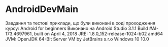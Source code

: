 # AndroidDevMain
Завдання та тестові приклади, що були виконані в ході проходження курсу: Android for beginners
Виконано на 
Android Studio 3.1.1
Build #AI-173.4697961, built on April 4, 2018
JRE: 1.8.0_152-release-1024-b02 amd64
JVM: OpenJDK 64-Bit Server VM by JetBrains s.r.o
Windows 10 10.0
